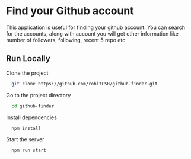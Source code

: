 
# Find your Github account

This application is useful for finding your github account. You can search for the accounts, along with account you will get other information like number of followers, following, recent 5 repo etc 


## Run Locally

Clone the project

```bash
  git clone https://github.com/rohitCSR/github-finder.git
```

Go to the project directory

```bash
  cd github-finder
```

Install dependencies

```bash
  npm install
```

Start the server

```bash
  npm run start
```
